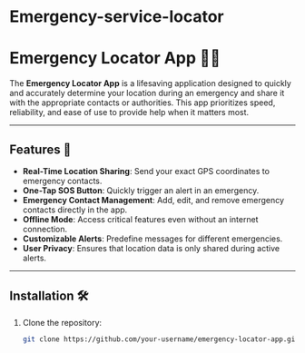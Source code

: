 # Emergency-service-locator

# Emergency Locator App 🚨📍

The **Emergency Locator App** is a lifesaving application designed to quickly and accurately determine your location during an emergency and share it with the appropriate contacts or authorities. This app prioritizes speed, reliability, and ease of use to provide help when it matters most.

---

## Features 🌟

- **Real-Time Location Sharing**: Send your exact GPS coordinates to emergency contacts.
- **One-Tap SOS Button**: Quickly trigger an alert in an emergency.
- **Emergency Contact Management**: Add, edit, and remove emergency contacts directly in the app.
- **Offline Mode**: Access critical features even without an internet connection.
- **Customizable Alerts**: Predefine messages for different emergencies.
- **User Privacy**: Ensures that location data is only shared during active alerts.

---

## Installation 🛠️

1. Clone the repository:
   ```bash
   git clone https://github.com/your-username/emergency-locator-app.git
